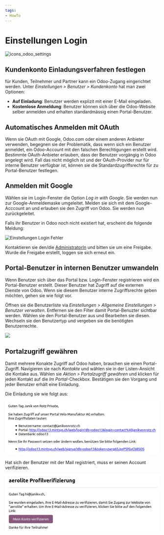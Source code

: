 ```yaml
---
tags:
- HowTo
---
```

# Einstellungen Login
![icons_odoo_settings](assets/icons_odoo_settings.png)

## Kundenkonto Einladungsverfahren festlegen

für Kunden, Teilnehmer und Partner kann ein Odoo-Zugang eingerichtet werden. Unter *Einstellungen > Benutzer > Kundenkonto* hat man zwei Optionen:

* **Auf Einladung**: Benutzer werden explizit mit einer E-Mail eingeladen.
* **Kostenlose Anmeldung**: Benutzer können sich über die Odoo-Website selber anmelden und erhalten standardmässig einen Portal-Benutzer.

## Automatisches Anmelden mit OAuth

Wenn sie OAuth mit Google, Odoo.com oder einem anderen Anbieter verwenden, begegnen sie der Problematik, dass wenn sich ein Benutzer anmeldet, ein Odoo-Account mit den falschen Berechtigungen erstellt wird. Bestimmte OAuth-Anbieter erlauben, dass der Benutzer vorgängig in Odoo angelegt wird. Fall das nicht möglich ist und der OAuth-Provider nur für interne Benutzer verfügbar ist, können sie die Standardzugriffsrechte für zu Portal-Benutzer festlegen.

## Anmelden mit Google

Wählen sie im Login-Fenster die Option *Log in with Google*. Sie werden nun zur Google-Anmeldemaske umgeleitet. Melden sie sich mit dem Google-Acccount an und erlauben sie den Zugriff von Odoo. Sie werden nun zurückgeleitet.

Falls ihr Benutzer in Odoo noch nicht existiert hat, erscheint die folgende Meldung:

![Einstellungen Login Fehler](assets/Einstellungen%20Login%20Fehler.png)

Kontaktieren sie den/die [AdministratorIn](Rollen.md#Administrator%20In) und bitten sie um eine Freigabe. Wurde die Freigabe erstellt, loggen sie sich erneut ein.

## Portal-Benutzer in internen Benutzer umwandeln

Wenn Benutzer sich über das Portal bzw. Login-Fenster registrieren wird ein Portal-Benutzer erstellt. Dieser Benutzer hat Zugriff auf die externen Dienste von Odoo. Wenn sie diesem Benutzer interne Zugriffsrechte geben möchten, gehen sie wie folgt vor.

Öffnen sie die Benutzerliste via *Einstellungen > Allgemeine Einstellungen > Benutzer verwalten*. Entfernen sie den Filter damit Portal-Benuzter sichtbar werden. Wählen sie den Portal-Benutzer aus und Bearbeiten sie diesen. Wechseln sie den Benutzertyp und vergeben sie die benötigten Benutzerrechte.

![](assets/Einstellungen%20Login%20Benutzertyp.png)

## Portalzugriff gewähren

Damit mehrere Konakte Zugriff auf Odoo haben, brauchen sie einen Portal-Zugriff. Navigieren sie nach *Kontakte* und wählen sie in der Listen-Ansicht die Kontake aus. Wählen sie *Aktion > Portalzugriff gewähren* und klicken für jeden Kontakt auf die *Im Portal*-Checkbox. Bestätigen sie den Vorgang und jeder Benutzer erhält eine Einladung.

Die Einladung sie wie folgt aus:

![](assets/Einstellungen%20Login%20Portal-Zugriff%20erhalten.png)

Hat sich der Benutzer mit der Mail registriert, muss er seinen Account verifizieren.

![](assets/Einstellungen%20Login%20Profilverifizierung.png)